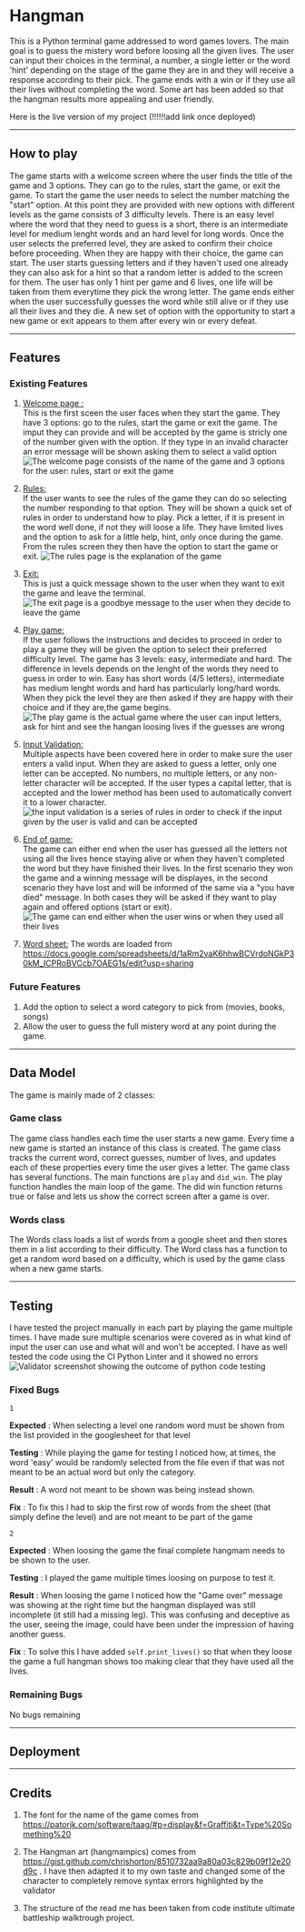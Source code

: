 # Hangman 

This is a Python terminal game addressed to word games lovers. The main goal is to guess the mistery word before loosing all the given lives. The user can input their choices in the terminal, a number, a single letter or the word 'hint' depending on the stage of the game they are in and they will receive a response according to their pick. The game ends with a win or if they use all their lives without completing the word. Some art  has been added so that the hangman results more appealing and user friendly. 

Here is the live version of my project (!!!!!!add link once deployed)

___
## How to play

The game starts with a welcome screen where the user finds the title of the game and 3 options. They can go to the rules, start the game, or exit the game. To start the game the user needs to select the number matching the "start" option. At this point they are provided with new options with different levels as the game consists of 3 difficulty levels. There is an easy level where the word that they need to guess is a short, there is an intermediate level for medium lenght words and an hard level for long words. Once the user selects the preferred level, they are asked to confirm their choice before proceeding. When they are happy with their choice, the game can start. The user starts guessing letters and if they haven't used one already they can also ask for a hint so that a random letter is added to the screen for them. The user has only 1 hint per game and 6 lives, one life will be taken from them everytime they pick the wrong letter. The game ends either when the user successfully guesses the word while still alive or if they use all their lives and they die. A new set of option with the opportunity to start a new game or exit appears to them after every win or every defeat. 

___
## Features

### Existing Features
1. <u>Welcome page :</u><br>
This is the first sceen the user faces when they start the game. They have 3 options: go to the rules, start the game or exit the game. The imput they can provide and will be accepted by the game is stricly one of the number given with the option. If they type in an invalid character an error message will be shown asking them to select a valid option
![The welcome page consists of the name of the game and 3 options for the user: rules, start or exit the game](images/hangman_welcome.png)

2. <u>Rules:</u><br>
If the user wants to see the rules of the game they can do so selecting the number responding to that option. They will be shown a quick set of rules in order to understand how to play. Pick a letter, if it is present in the word well done, if not they will loose a life. They have limited lives and the option to ask for a little help, hint, only once during the game. From the rules screen they then have the option to start the game or exit.
![The rules page is the explanation of the game](images/hangman_rules.png)

3. <u>Exit:</u><br>
This is just a quick message shown to the user when they want to exit the game and leave the terminal. 
![The exit page is a goodbye message to the user when they decide to leave the game](images/hangman_exit.png)

4. <u>Play game:</u><br>
If the user follows the instructions and decides to proceed in order to play a game they will be given the option to select their preferred difficulty level. The game has 3 levels: easy, intermediate and hard. The difference in levels depends on the lenght of the words they need to guess in order to win. Easy has short words (4/5 letters), intermediate has medium lenght words and hard has particularly long/hard words. When they pick the level they are then asked if they are happy with their choice and if they are,the game begins. 
![The play game is the actual game where the user can input letters, ask for hint and see the hangan loosing lives if the guesses are wrong](images/hangman_start_game.png)

5. <u>Input Validation:</u><br>
Multiple aspects have been covered here in order to make sure the user enters a valid input. When they are asked to guess a letter, only one letter can be accepted. No numbers, no multiple letters, or any non-letter character will be accepted. If the user types a capital letter, that is accepted and the lower method has been used to automatically convert it to a lower character. 
![the input validation is a series of rules in order to check if the input given by the user is valid and can be accepted](images/hangman_input_validation_guesses.png)

6. <u>End of game:</u><br>
The game can either end when the user has guessed all the letters not using all the lives hence staying alive or when they haven't completed the word but they have finished their lives. In the first scenario they won the game and a winning message will be displayes, in the second scenario they have lost and will be informed of the same via a "you have died" message. In both cases they will be asked if they want to play again and offered options (start or exit). 
![The game can end either when the user wins or when they used all their lives](images/hangman_win_loose.png)

7. <u>Word sheet:</u>
The words are loaded from https://docs.google.com/spreadsheets/d/1aRm2vaK6hhwBCVrdoNGkP30kM_ICPRoBVCcb7OAEG1s/edit?usp=sharing 

### Future Features
1. Add the option to select a word category to pick from (movies, books, songs)
2. Allow the user to guess the full mistery word at any point during the game. 

___
## Data Model

The game is mainly made of 2 classes: 

### Game class
The game class handles each time the user starts a new game. Every time a new game is started an instance of this class is created. The game class tracks the current word, correct guesses, number of lives, and updates each of these properties every time the user gives a letter. The game class has several functions. The main functions are `play` and `did_win`. The play function handles the main loop of the game. The did win function returns true or false and lets us show the correct screen after a game is over. 
### Words class
The Words class loads a list of words from a google sheet and then stores them in a list according to their difficulty. The Word class has a function to get a random word based on a difficulty, which is used by the game class when a new game starts. 
___
## Testing
I have tested the project manually in each part by playing the game multiple times. I have made sure multiple scenarios were covered as in what kind of input the user can use and what will and won't be accepted.
I have as well tested the code using the CI Python Linter and it showed no errors ![Validator screenshot showing the outcome of python code testing](images/Hangman_validator.png)

### Fixed Bugs
`1`

**Expected** :
When selecting a level one random word must be shown from the list provided in the googlesheet for that level

**Testing** :
While playing the game for testing I noticed how, at times, the word 'easy' would be randomly selected from the file even if that was not meant to be an actual word but only the category.  

**Result** :
A word not meant to be shown was being instead shown. 

**Fix** :
To fix this I had to skip the first row of words from the sheet (that simply define the level) and are not meant to be part of the game

`2`

**Expected** :
When loosing the game the final complete hangmam needs to be shown to the user. 

**Testing** :
I played the game multiple times loosing on purpose to test it.  

**Result** :
When loosing the game I noticed how the "Game over" message was showing at the right time but the hangman displayed was still incomplete (it still had a missing leg). This was confusing and deceptive as the user, seeing the image, could have been under the impression of having another guess. 

**Fix** :
To solve this I have added `self.print_lives()` so that when they loose the game a full hangman shows too making clear that they have used all the lives. 


### Remaining Bugs 
No bugs remaining

___
## Deployment
___
## Credits

1. The font for the name of the game comes from https://patorjk.com/software/taag/#p=display&f=Graffiti&t=Type%20Something%20

2. The Hangman art (hangmampics) comes from https://gist.github.com/chrishorton/8510732aa9a80a03c829b09f12e20d9c . 
I have then adapted it to my own taste and changed some of the character to completely remove syntax errors highlighted by the validator

3. The structure of the read me has been taken from code institute ultimate battleship walktrough project.